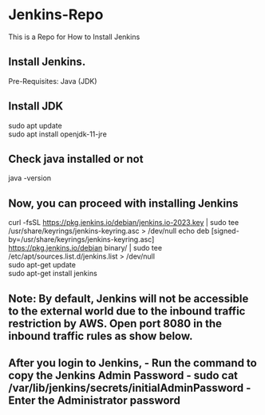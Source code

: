 # Jenkins-Repo
This is a Repo for How to Install Jenkins
<h2>Install Jenkins.</h2>
Pre-Requisites:
Java (JDK)

<h2>Install JDK</h2>
sudo apt update
</br>
sudo apt install openjdk-11-jre

<h2>Check java installed or not</h2>
java -version

<h2>Now, you can proceed with installing Jenkins</h2>

curl -fsSL https://pkg.jenkins.io/debian/jenkins.io-2023.key | sudo tee \
  /usr/share/keyrings/jenkins-keyring.asc > /dev/null
echo deb [signed-by=/usr/share/keyrings/jenkins-keyring.asc] \
  https://pkg.jenkins.io/debian binary/ | sudo tee \
  /etc/apt/sources.list.d/jenkins.list > /dev/null
  </br>
sudo apt-get update
</br>
sudo apt-get install jenkins

<h2>Note:  By default, Jenkins will not be accessible to the external world due to the inbound traffic restriction by AWS. Open port 8080 in the inbound traffic rules as show below.</h2>


<h2>After you login to Jenkins, - Run the command to copy the Jenkins Admin Password - sudo cat /var/lib/jenkins/secrets/initialAdminPassword - Enter the Administrator password</h2>
